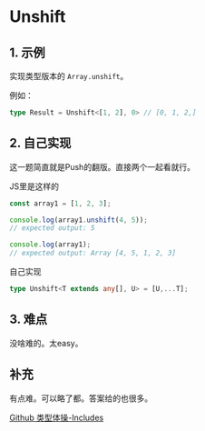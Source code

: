 # Unshift

## 1. 示例

实现类型版本的 `Array.unshift`。

例如：

```typescript
type Result = Unshift<[1, 2], 0> // [0, 1, 2,]
```

## 2. 自己实现

这一题简直就是Push的翻版。直接两个一起看就行。

JS里是这样的

```typescript
const array1 = [1, 2, 3];

console.log(array1.unshift(4, 5));
// expected output: 5

console.log(array1);
// expected output: Array [4, 5, 1, 2, 3]

```

自己实现

```typescript
type Unshift<T extends any[], U> = [U,...T];
```

## 3. 难点

没啥难的。太easy。

## 补充

有点难。可以略了都。答案给的也很多。

[Github 类型体操-Includes](https://github.com/type-challenges/type-challenges/issues/20035)
